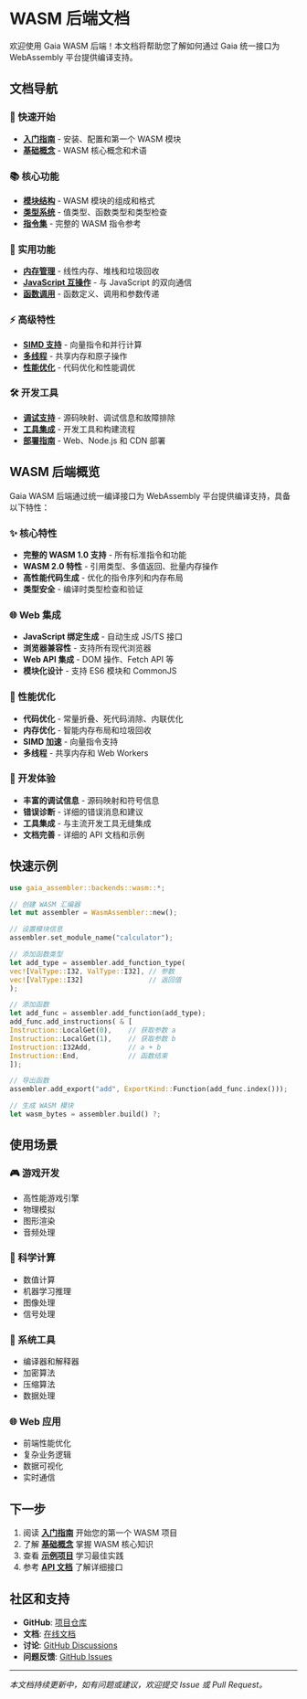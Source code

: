# WASM 后端文档

欢迎使用 Gaia WASM 后端！本文档将帮助您了解如何通过 Gaia 统一接口为 WebAssembly 平台提供编译支持。

## 文档导航

### 🚀 快速开始

- [**入门指南**](./getting-started.md) - 安装、配置和第一个 WASM 模块
- [**基础概念**](./concepts.md) - WASM 核心概念和术语

### 📚 核心功能

- [**模块结构**](./module-structure.md) - WASM 模块的组成和格式
- [**类型系统**](./type-system.md) - 值类型、函数类型和类型检查
- [**指令集**](./instruction-set.md) - 完整的 WASM 指令参考

### 🔧 实用功能

- [**内存管理**](./memory-management.md) - 线性内存、堆栈和垃圾回收
- [**JavaScript 互操作**](./js-interop.md) - 与 JavaScript 的双向通信
- [**函数调用**](./function-calls.md) - 函数定义、调用和参数传递

### ⚡ 高级特性

- [**SIMD 支持**](./simd.md) - 向量指令和并行计算
- [**多线程**](./threading.md) - 共享内存和原子操作
- [**性能优化**](./optimization.md) - 代码优化和性能调优

### 🛠️ 开发工具

- [**调试支持**](./debugging.md) - 源码映射、调试信息和故障排除
- [**工具集成**](./tooling.md) - 开发工具和构建流程
- [**部署指南**](./deployment.md) - Web、Node.js 和 CDN 部署

## WASM 后端概览

Gaia WASM 后端通过统一编译接口为 WebAssembly 平台提供编译支持，具备以下特性：

### ✨ 核心特性

- **完整的 WASM 1.0 支持** - 所有标准指令和功能
- **WASM 2.0 特性** - 引用类型、多值返回、批量内存操作
- **高性能代码生成** - 优化的指令序列和内存布局
- **类型安全** - 编译时类型检查和验证

### 🌐 Web 集成

- **JavaScript 绑定生成** - 自动生成 JS/TS 接口
- **浏览器兼容性** - 支持所有现代浏览器
- **Web API 集成** - DOM 操作、Fetch API 等
- **模块化设计** - 支持 ES6 模块和 CommonJS

### 🚀 性能优化

- **代码优化** - 常量折叠、死代码消除、内联优化
- **内存优化** - 智能内存布局和垃圾回收
- **SIMD 加速** - 向量指令支持
- **多线程** - 共享内存和 Web Workers

### 🔧 开发体验

- **丰富的调试信息** - 源码映射和符号信息
- **错误诊断** - 详细的错误消息和建议
- **工具集成** - 与主流开发工具无缝集成
- **文档完善** - 详细的 API 文档和示例

## 快速示例

```rust
use gaia_assembler::backends::wasm::*;

// 创建 WASM 汇编器
let mut assembler = WasmAssembler::new();

// 设置模块信息
assembler.set_module_name("calculator");

// 添加函数类型
let add_type = assembler.add_function_type(
vec![ValType::I32, ValType::I32], // 参数
vec![ValType::I32]                // 返回值
);

// 添加函数
let add_func = assembler.add_function(add_type);
add_func.add_instructions( & [
Instruction::LocalGet(0),    // 获取参数 a
Instruction::LocalGet(1),    // 获取参数 b
Instruction::I32Add,         // a + b
Instruction::End,            // 函数结束
]);

// 导出函数
assembler.add_export("add", ExportKind::Function(add_func.index()));

// 生成 WASM 模块
let wasm_bytes = assembler.build() ?;
```

## 使用场景

### 🎮 游戏开发

- 高性能游戏引擎
- 物理模拟
- 图形渲染
- 音频处理

### 🧮 科学计算

- 数值计算
- 机器学习推理
- 图像处理
- 信号处理

### 🔧 系统工具

- 编译器和解释器
- 加密算法
- 压缩算法
- 数据处理

### 🌐 Web 应用

- 前端性能优化
- 复杂业务逻辑
- 数据可视化
- 实时通信

## 下一步

1. 阅读 [**入门指南**](./getting-started.md) 开始您的第一个 WASM 项目
2. 了解 [**基础概念**](./concepts.md) 掌握 WASM 核心知识
3. 查看 [**示例项目**](./examples/) 学习最佳实践
4. 参考 [**API 文档**](./api/) 了解详细接口

## 社区和支持

- **GitHub**: [项目仓库](https://github.com/nyar-vm/gaia)
- **文档**: [在线文档](https://docs.gaia-assembler.org)
- **讨论**: [GitHub Discussions](https://github.com/nyar-vm/gaia/discussions)
- **问题反馈**: [GitHub Issues](https://github.com/nyar-vm/gaia/issues)

---

*本文档持续更新中，如有问题或建议，欢迎提交 Issue 或 Pull Request。*